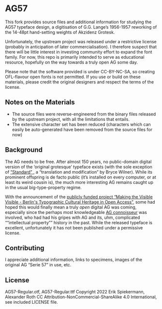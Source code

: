 # AG57

This fork provides source files and additional information for studying the AG57 typeface design, a digitisation of G.G. Lange’s 1956-1957 reworking of the 14-48pt hand-setting weights of Akzidenz Grotesk.

Unfortunately, the upstream project was released under a restrictive license (probably in anticipation of later commercialisation). I therefore suspect that there will be little interest in investing community effort to expand the font family. For now, this repo is primarily intended to serve as educational resource, hopefully on the way towards a truly open AG some day.

Please note that the software provided is under CC-BY-NC-SA, so creating OFL-flavour open fonts is not permitted. If you use or build on these materials, please credit the original designers and respect the terms of the license.

## Notes on the Materials
- The source files were reverse-engineered from the binary files released by the upstream project, with all the limitations that entails.
- The extensive character set has been reduced (characters which can easily be auto-generated have been removed from the source files for now)

## Background
The AG needs to be free. After almost 150 years, no public-domain digital version of the ‘original grotesque’ typeface exists (with the sole exception of [“Standard” ](https://github.com/brycewilner/Standard/), a “translation and modification” by Bryce Wilner). While its prominent offspring is de facto public (it’s installed on every computer, or at least its weird cousin is), the much more interesting AG remains caught up in the usual big-type-property regime.

With the announcement of the [publicly funded project “Making the Visible Visible - Berlin's Typographic Cultural Heritage in Open Access”](https://staatsbibliothek-berlin.de/die-staatsbibliothek/projekte/schriftmuster-digital), some had hoped this would finally mean a truly *open* digital AG was coming, especially since the perhaps most knowledgeable [AG connoisseur](https://www.p98a.com/collection/ag57) was involved, who had had his gripes with AG and its, uhm, complicated ““intellectual property”” history in the past. While the released typeface is excellent, unfortunately it has not been published under a permissive license.

## Contributing
I appreciate additional information, links to specimens, images of the original AG “Serie 57” in use, etc.

## License
AG57-Regular.otf, AG57-Regular.ttf Copyright 2022 Erik Spiekermann, Alexander Roth
CC Attribution-NonCommercial-ShareAlike 4.0 International, see included LICENSE file.

